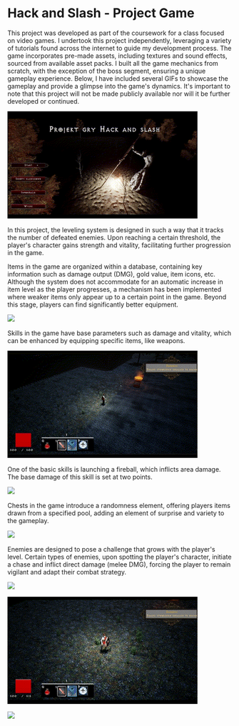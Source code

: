 
# Hack and Slash - Project Game


This project was developed as part of the coursework for a class focused on video games. I undertook this project independently, leveraging a variety of tutorials found across the internet to guide my development process. The game incorporates pre-made assets, including textures and sound effects, sourced from available asset packs. I built all the game mechanics from scratch, with the exception of the boss segment, ensuring a unique gameplay experience. Below, I have included several GIFs to showcase the gameplay and provide a glimpse into the game's dynamics. It's important to note that this project will not be made publicly available nor will it be further developed or continued.

![](https://github.com/DukiDuki321/UE5.3/blob/main/menu.gif)

In this project, the leveling system is designed in such a way that it tracks the number of defeated enemies. Upon reaching a certain threshold, the player's character gains strength and vitality, facilitating further progression in the game.

Items in the game are organized within a database, containing key information such as damage output (DMG), gold value, item icons, etc. Although the system does not accommodate for an automatic increase in item level as the player progresses, a mechanism has been implemented where weaker items only appear up to a certain point in the game. Beyond this stage, players can find significantly better equipment.

![](https://github.com/DukiDuki321/UE5.3/blob/main/skill.gif)

Skills in the game have base parameters such as damage and vitality, which can be enhanced by equipping specific items, like weapons.

![](https://github.com/DukiDuki321/UE5.3/blob/main/auto.gif)

One of the basic skills is launching a fireball, which inflicts area damage. The base damage of this skill is set at two points.

![](https://github.com/DukiDuki321/UE5.3/blob/main/zakladnie.gif)

Chests in the game introduce a randomness element, offering players items drawn from a specified pool, adding an element of surprise and variety to the gameplay.

![](https://github.com/DukiDuki321/UE5.3/blob/main/monster.gif)

Enemies are designed to pose a challenge that grows with the player's level. Certain types of enemies, upon spotting the player's character, initiate a chase and inflict direct damage (melee DMG), forcing the player to remain vigilant and adapt their combat strategy.


![](https://github.com/DukiDuki321/UE5.3/blob/main/dmg.gif)

![](https://github.com/DukiDuki321/UE5.3/blob/main/eq.gif)

![](https://github.com/DukiDuki321/UE5.3/blob/main/zakladnie.gif)
